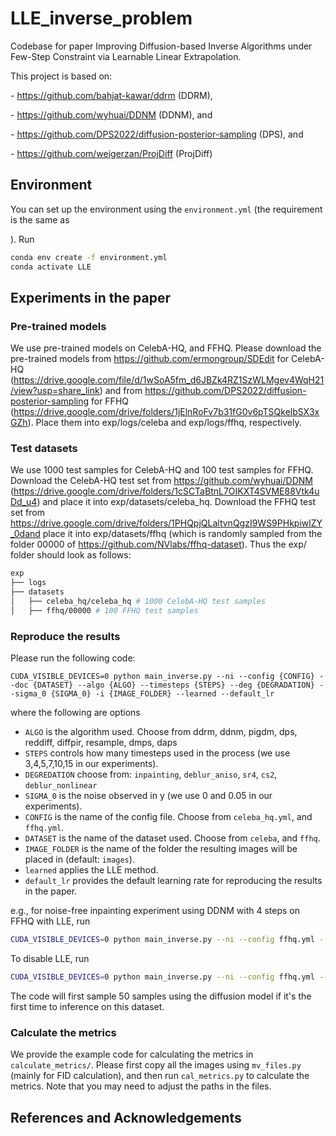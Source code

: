 # LLE_inverse_problem
Codebase for paper Improving Diffusion-based Inverse Algorithms under Few-Step Constraint via Learnable Linear Extrapolation.

This project is based on:

\- https://github.com/bahjat-kawar/ddrm (DDRM),

\- https://github.com/wyhuai/DDNM (DDNM), and

\- https://github.com/DPS2022/diffusion-posterior-sampling (DPS), and

\- https://github.com/weigerzan/ProjDiff (ProjDiff)
## Environment

You can set up the environment using the `environment.yml` (the requirement is the same as 

[DDRM]: https://github.com/bahjat-kawar/ddrm

). Run

```bash
conda env create -f environment.yml
conda activate LLE
```

## Experiments in the paper

### Pre-trained models

We use pre-trained models on CelebA-HQ, and FFHQ. Please download the pre-trained models from https://github.com/ermongroup/SDEdit for CelebA-HQ (https://drive.google.com/file/d/1wSoA5fm_d6JBZk4RZ1SzWLMgev4WqH21/view?usp=share_link) and from https://github.com/DPS2022/diffusion-posterior-sampling  for FFHQ (https://drive.google.com/drive/folders/1jElnRoFv7b31fG0v6pTSQkelbSX3xGZh). Place them into exp/logs/celeba and exp/logs/ffhq, respectively.

### Test datasets

We use 1000 test samples for CelebA-HQ and 100 test samples for FFHQ. Download the CelebA-HQ test set from https://github.com/wyhuai/DDNM (https://drive.google.com/drive/folders/1cSCTaBtnL7OIKXT4SVME88Vtk4uDd_u4) and place it into exp/datasets/celeba_hq. Download the FFHQ test set from https://drive.google.com/drive/folders/1PHQpjQLaltvnQgzI9WS9PHkpiwlZY_0dand place it into exp/datasets/ffhq (which is randomly sampled from the folder 00000 of https://github.com/NVlabs/ffhq-dataset). Thus the exp/ folder should look as follows:

```bash
exp
├── logs
├── datasets
│   ├── celeba_hq/celeba_hq # 1000 CelebA-HQ test samples
│   ├── ffhq/00000 # 100 FFHQ test samples
```

### Reproduce the results

Please run the following code:

```
CUDA_VISIBLE_DEVICES=0 python main_inverse.py --ni --config {CONFIG} --doc {DATASET} --algo {ALGO} --timesteps {STEPS} --deg {DEGRADATION} --sigma_0 {SIGMA_0} -i {IMAGE_FOLDER} --learned --default_lr
```

where the following are options

- `ALGO` is the algorithm used. Choose from ddrm, ddnm, pigdm, dps, reddiff, diffpir, resample, dmps, daps
- `STEPS` controls how many timesteps used in the process (we use 3,4,5,7,10,15 in our experiments).
- `DEGREDATION` choose from: `inpainting`, `deblur_aniso`,  `sr4`, `cs2`, `deblur_nonlinear`
- `SIGMA_0` is the noise observed in y (we use 0 and 0.05 in our experiments).
- `CONFIG` is the name of the config file. Choose from `celeba_hq.yml`, and `ffhq.yml`.
- `DATASET` is the name of the dataset used. Choose from `celeba`, and `ffhq`.
- `IMAGE_FOLDER` is the name of the folder the resulting images will be placed in (default: `images`).
- `learned` applies the LLE method.
- `default_lr` provides the default learning rate for reproducing the results in the paper.

e.g., for noise-free inpainting experiment using DDNM with 4 steps on FFHQ with LLE, run

```bash
CUDA_VISIBLE_DEVICES=0 python main_inverse.py --ni --config ffhq.yml --doc ffhq --algo ddnm --timesteps 4 --deg inpainting --sigma_0 0.00 -i ffhq/inpainting_noiseless/ddnm/4steps_LLE --learned --default_lr
```

To disable LLE, run
```bash
CUDA_VISIBLE_DEVICES=0 python main_inverse.py --ni --config ffhq.yml --doc ffhq --algo ddnm --timesteps 4 --deg inpainting --sigma_0 0.00 -i ffhq/inpainting_noiseless/ddnm/4steps_original
```

The code will first sample 50 samples using the diffusion model if it's the first time to inference on this dataset.

### Calculate the metrics

We provide the example code for calculating the metrics in `calculate_metrics/`. Please first copy all the images using `mv_files.py` (mainly for FID calculation), and then run `cal_metrics.py` to calculate the metrics. Note that you may need to adjust the paths in the files.

## References and Acknowledgements

